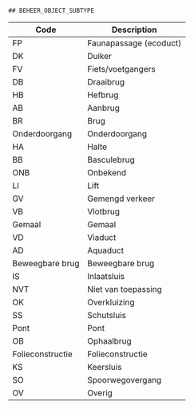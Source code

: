 	## BEHEER_OBJECT_SUBTYPE				
					
|	Code	|	Description	|	
|	---	|	---	|	
|	FP	|	Faunapassage (ecoduct)	|	
|	DK	|	Duiker	|	
|	FV	|	Fiets/voetgangers	|	
|	DB	|	Draaibrug	|	
|	HB	|	Hefbrug	|	
|	AB	|	Aanbrug	|	
|	BR	|	Brug	|	
|	Onderdoorgang	|	Onderdoorgang	|	
|	HA	|	Halte	|	
|	BB	|	Basculebrug	|	
|	ONB	|	Onbekend	|	
|	LI	|	Lift	|	
|	GV	|	Gemengd verkeer	|	
|	VB	|	Vlotbrug	|	
|	Gemaal	|	Gemaal	|	
|	VD	|	Viaduct	|	
|	AD	|	Aquaduct	|	
|	Beweegbare brug	|	Beweegbare brug	|	
|	IS	|	Inlaatsluis	|	
|	NVT	|	Niet van toepassing	|	
|	OK	|	Overkluizing	|	
|	SS	|	Schutsluis	|	
|	Pont	|	Pont	|	
|	OB	|	Ophaalbrug	|	
|	Folieconstructie	|	Folieconstructie	|	
|	KS	|	Keersluis	|	
|	SO	|	Spoorwegovergang	|	
|	OV	|	Overig	|	
